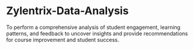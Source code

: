 # Zylentrix-Data-Analysis
To perform a comprehensive analysis of student engagement, learning patterns, and feedback to uncover insights and provide recommendations for course improvement and student success.
